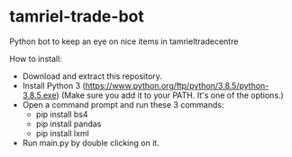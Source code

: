 # tamriel-trade-bot

Python bot to keep an eye on nice items in tamrieltradecentre

How to install:

- Download and extract this repository.
- Install Python 3 (https://www.python.org/ftp/python/3.8.5/python-3.8.5.exe) (Make sure you add it to your PATH. It's one of the options.)
- Open a command prompt and run these 3 commands:
  - pip install bs4
  - pip install pandas
  - pip install lxml
- Run main.py by double clicking on it.
